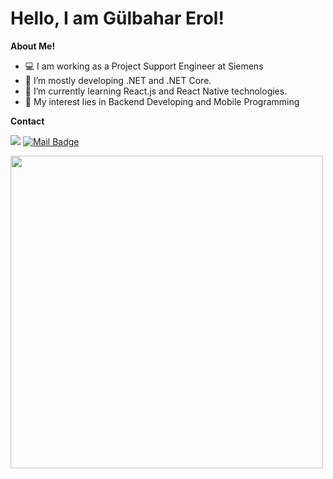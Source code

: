 # Hello, I am Gülbahar Erol! 

**About Me!**


- 💻 I am working as a Project Support Engineer at Siemens
- 🌱 I’m mostly developing .NET and .NET Core.
- 🔖 I’m currently learning React.js and React Native technologies.
- 🤔 My interest lies in Backend Developing and Mobile Programming


**Contact**

[![](https://img.shields.io/badge/linkedin-%230077B5.svg?&style=for-the-badge&logo=linkedin&logoColor=white)](https://www.linkedin.com/in/gulbaharerol?lipi=urn%3Ali%3Apage%3Ad_flagship3_profile_view_base_contact_details%3BUu6KFFhsSJm71mfO18BMRA%3D%3D)
[![Mail Badge](https://img.shields.io/badge/ggulbaharerol@gmail.com-c14438?style=for-the-badge&logo=Gmail&logoColor=white&link=mailto:ggulbaharerol@gmail.com)](mailto:ggulbaharerol@gmail.com)

<img align='center' src="https://github-readme-stats.vercel.app/api?username=gulbaharee&show_icons=true&theme=highcontrast" width="500">


